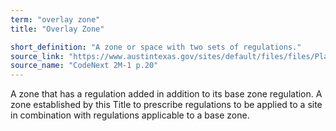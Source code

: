 ```yaml
---
term: "overlay zone"
title: "Overlay Zone"

short_definition: "A zone or space with two sets of regulations."
source_link: "https://www.austintexas.gov/sites/default/files/files/Planning/CodeNEXT/ALDC_PRD_23_LandDevelopmentCode_Combined_2017_0130_web.pdf"
source_name: "CodeNext 2M-1 p.20"
---
```

A zone that has a regulation added in addition to its base zone regulation.
A zone established by this Title to prescribe regulations to be applied to a site in combination with regulations applicable to a base zone.
